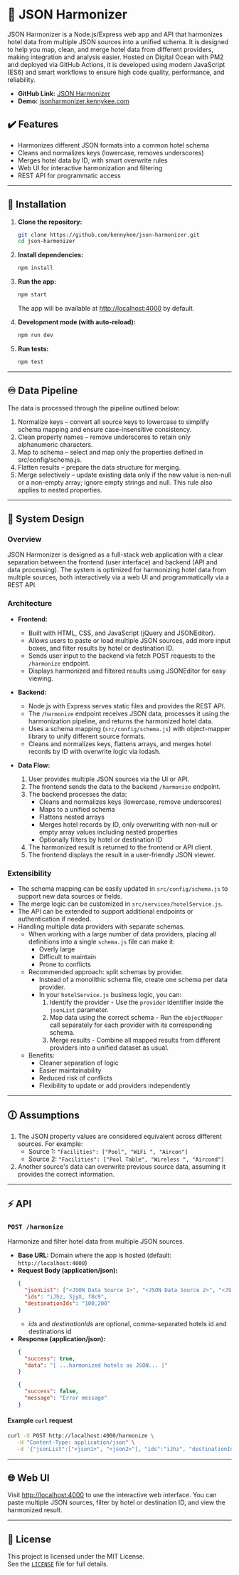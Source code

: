# 🧩 JSON Harmonizer

JSON Harmonizer is a Node.js/Express web app and API that harmonizes hotel data from multiple JSON sources into a unified schema. It is designed to help you map, clean, and merge hotel data from different providers, making integration and analysis easier. Hosted on Digital Ocean with PM2 and deployed via GitHub Actions, it is developed using modern JavaScript (ES6) and smart workflows to ensure high code quality, performance, and reliability.

- **GitHub Link:** [JSON Harmonizer](https://github.com/kennykee/json-harmonizer)
- **Demo:** [jsonharmonizer.kennykee.com](https://jsonharmonizer.kennykee.com)

## ✔️ Features

- Harmonizes different JSON formats into a common hotel schema
- Cleans and normalizes keys (lowercase, removes underscores)
- Merges hotel data by ID, with smart overwrite rules
- Web UI for interactive harmonization and filtering
- REST API for programmatic access

---

## 🔧 Installation

1. **Clone the repository:**

   ```sh
   git clone https://github.com/kennykee/json-harmonizer.git
   cd json-harmonizer
   ```

2. **Install dependencies:**

   ```sh
   npm install
   ```

3. **Run the app:**

   ```sh
   npm start
   ```

   The app will be available at [http://localhost:4000](http://localhost:4000) by default.

4. **Development mode (with auto-reload):**

   ```sh
   npm run dev
   ```

5. **Run tests:**
   ```sh
   npm test
   ```

---

## ♾️ Data Pipeline

The data is processed through the pipeline outlined below:

1. Normalize keys – convert all source keys to lowercase to simplify schema mapping and ensure case-insensitive consistency.
2. Clean property names – remove underscores to retain only alphanumeric characters.
3. Map to schema – select and map only the properties defined in src/config/schema.js.
4. Flatten results – prepare the data structure for merging.
5. Merge selectively – update existing data only if the new value is non-null or a non-empty array; ignore empty strings and null. This rule also applies to nested properties.

---

## 🧩 System Design

### Overview

JSON Harmonizer is designed as a full-stack web application with a clear separation between the frontend (user interface) and backend (API and data processing). The system is optimized for harmonizing hotel data from multiple sources, both interactively via a web UI and programmatically via a REST API.

### Architecture

- **Frontend:**

  - Built with HTML, CSS, and JavaScript (jQuery and JSONEditor).
  - Allows users to paste or load multiple JSON sources, add more input boxes, and filter results by hotel or destination ID.
  - Sends user input to the backend via fetch POST requests to the `/harmonize` endpoint.
  - Displays harmonized and filtered results using JSONEditor for easy viewing.

- **Backend:**

  - Node.js with Express serves static files and provides the REST API.
  - The `/harmonize` endpoint receives JSON data, processes it using the harmonization pipeline, and returns the harmonized hotel data.
  - Uses a schema mapping (`src/config/schema.js`) with object-mapper library to unify different source formats.
  - Cleans and normalizes keys, flattens arrays, and merges hotel records by ID with overwrite logic via lodash.

- **Data Flow:**
  1.  User provides multiple JSON sources via the UI or API.
  2.  The frontend sends the data to the backend `/harmonize` endpoint.
  3.  The backend processes the data:
      - Cleans and normalizes keys (lowercase, remove underscores)
      - Maps to a unified schema
      - Flattens nested arrays
      - Merges hotel records by ID, only overwriting with non-null or empty array values including nested properties
      - Optionally filters by hotel or destination ID
  4.  The harmonized result is returned to the frontend or API client.
  5.  The frontend displays the result in a user-friendly JSON viewer.

### Extensibility

- The schema mapping can be easily updated in `src/config/schema.js` to support new data sources or fields.
- The merge logic can be customized in `src/services/hotelService.js`.
- The API can be extended to support additional endpoints or authentication if needed.
- Handling multiple data providers with separate schemas.
   - When working with a large number of data providers, placing all definitions into a single `schema.js` file can make it:
      - Overly large  
      - Difficult to maintain  
      - Prone to conflicts  
   - Recommended approach: split schemas by provider.
      - Instead of a monolithic schema file, create one schema per data provider.  
      - In your `hotelService.js` business logic, you can:
         1. Identify the provider - Use the `provider` identifier inside the `jsonList` parameter.  
         2. Map data using the correct schema - Run the `objectMapper` call separately for each provider with its corresponding schema.  
         3. Merge results - Combine all mapped results from different providers into a unified dataset as usual.  
   - Benefits:
      - Cleaner separation of logic  
      - Easier maintainability  
      - Reduced risk of conflicts  
      - Flexibility to update or add providers independently
        
---

## 🛈 Assumptions

1. The JSON property values are considered equivalent across different sources. For example:
   - Source 1: `"Facilities": ["Pool", "WiFi ", "Aircon"]`
   - Source 2: `"Facilities": ["Pool Table", "Wireless ", "Aircond"]`
2. Another source's data can overwrite previous source data, assuming it provides the correct information.

---

## ⚡ API

### `POST /harmonize`

Harmonize and filter hotel data from multiple JSON sources.

- **Base URL:** Domain where the app is hosted (default: `http://localhost:4000`)
- **Request Body (application/json):**
  ```json
  {
    "jsonList": ["<JSON Data Source 1>", "<JSON Data Source 2>", "<JSON Data Source 3>"],
    "ids": "iJhz, SjyX, f8c9",
    "destinationIds": "100,200"
  }
  ```
  - _ids_ and _destinationIds_ are optional, comma-separated hotels id and destinations id
- **Response (application/json):**
  ```json
  {
    "success": true,
    "data": "[ ...harmonized hotels as JSON... ]"
  }
  ```
  ```json
  {
    "success": false,
    "message": "Error message"
  }
  ```

#### Example `curl` request

```sh
curl -X POST http://localhost:4000/harmonize \
   -H "Content-Type: application/json" \
   -d '{"jsonList":["<json1>", "<json2>"], "ids":"iJhz", "destinationIds":"100"}'
```

---

## 🌐 Web UI

Visit [http://localhost:4000](http://localhost:4000) to use the interactive web interface. You can paste multiple JSON sources, filter by hotel or destination ID, and view the harmonized result.

---

## 🧾 License

This project is licensed under the MIT License.  
See the [`LICENSE`](./LICENSE) file for full details.

